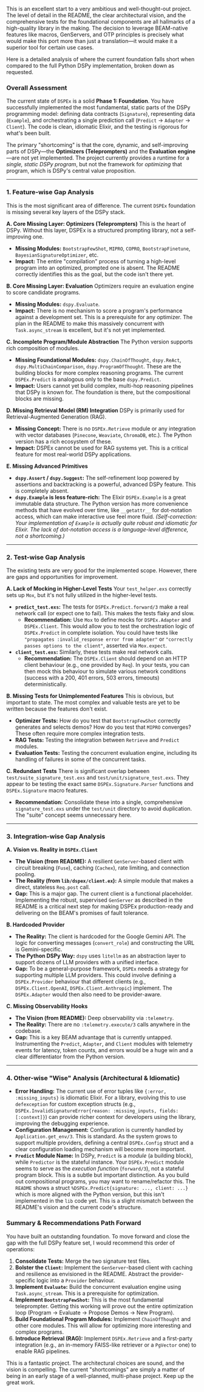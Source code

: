 This is an excellent start to a very ambitious and well-thought-out project. The level of detail in the README, the clear architectural vision, and the comprehensive tests for the foundational components are all hallmarks of a high-quality library in the making. The decision to leverage BEAM-native features like macros, GenServers, and OTP principles is precisely what would make this port more than just a translation—it would make it a superior tool for certain use cases.

Here is a detailed analysis of where the current foundation falls short when compared to the full Python DSPy implementation, broken down as requested.

### Overall Assessment

The current state of `DSPEx` is a solid **Phase 1: Foundation**. You have successfully implemented the most fundamental, static parts of the DSPy programming model: defining data contracts (`Signature`), representing data (`Example`), and orchestrating a single prediction call (`Predict` -> `Adapter` -> `Client`). The code is clean, idiomatic Elixir, and the testing is rigorous for what's been built.

The primary "shortcoming" is that the core, dynamic, and self-improving parts of DSPy—the **Optimizers (Teleprompters)** and the **Evaluation engine**—are not yet implemented. The project currently provides a runtime for a *single, static DSPy program*, but not the framework for *optimizing* that program, which is DSPy's central value proposition.

---

### 1. Feature-wise Gap Analysis

This is the most significant area of difference. The current `DSPEx` foundation is missing several key layers of the DSPy stack.

**A. Core Missing Layer: Optimizers (Teleprompters)**
This is the heart of DSPy. Without this layer, DSPEx is a structured prompting library, not a self-improving one.
*   **Missing Modules:** `BootstrapFewShot`, `MIPRO`, `COPRO`, `BootstrapFinetune`, `BayesianSignatureOptimizer`, etc.
*   **Impact:** The entire "compilation" process of turning a high-level program into an optimized, prompted one is absent. The README correctly identifies this as the goal, but the code isn't there yet.

**B. Core Missing Layer: Evaluation**
Optimizers require an evaluation engine to score candidate programs.
*   **Missing Modules:** `dspy.Evaluate`.
*   **Impact:** There is no mechanism to score a program's performance against a development set. This is a prerequisite for any optimizer. The plan in the README to make this massively concurrent with `Task.async_stream` is excellent, but it's not yet implemented.

**C. Incomplete Program/Module Abstraction**
The Python version supports rich composition of modules.
*   **Missing Foundational Modules:** `dspy.ChainOfThought`, `dspy.ReAct`, `dspy.MultiChainComparison`, `dspy.ProgramOfThought`. These are the building blocks for more complex reasoning programs. The current `DSPEx.Predict` is analogous only to the base `dspy.Predict`.
*   **Impact:** Users cannot yet build complex, multi-hop reasoning pipelines that DSPy is known for. The foundation is there, but the compositional blocks are missing.

**D. Missing Retrieval Model (RM) Integration**
DSPy is primarily used for Retrieval-Augmented Generation (RAG).
*   **Missing Concept:** There is no `DSPEx.Retrieve` module or any integration with vector databases (`Pinecone`, `Weaviate`, `ChromaDB`, etc.). The Python version has a rich ecosystem of these.
*   **Impact:** DSPEx cannot be used for RAG systems yet. This is a critical feature for most real-world DSPy applications.

**E. Missing Advanced Primitives**
*   **`dspy.Assert` / `dspy.Suggest`:** The self-refinement loop powered by assertions and backtracking is a powerful, advanced DSPy feature. This is completely absent.
*   **`dspy.Example` is less feature-rich:** The Elixir `DSPEx.Example` is a great immutable data structure. The Python version has more convenience methods that have evolved over time, like `__getattr__` for dot-notation access, which can make interactive use feel more fluid. *(Self-correction: Your implementation of `Example` is actually quite robust and idiomatic for Elixir. The lack of dot-notation access is a language-level difference, not a shortcoming.)*

---

### 2. Test-wise Gap Analysis

The existing tests are very good for the implemented scope. However, there are gaps and opportunities for improvement.

**A. Lack of Mocking in Higher-Level Tests**
Your `test_helper.exs` correctly sets up `Mox`, but it's not fully utilized in the higher-level tests.
*   **`predict_test.exs`:** The tests for `DSPEx.Predict.forward/3` make a real network call (or expect one to fail). This makes the tests flaky and slow.
    *   **Recommendation:** Use `Mox` to define mocks for `DSPEx.Adapter` and `DSPEx.Client`. This would allow you to test the orchestration logic of `DSPEx.Predict` in complete isolation. You could have tests like `"propagates :invalid_response error from adapter"` or `"correctly passes options to the client"`, asserted via `Mox.expect`.
*   **`client_test.exs`:** Similarly, these tests make real network calls.
    *   **Recommendation:** The `DSPEx.Client` should depend on an HTTP client behaviour (e.g., one provided by `Req`). In your tests, you can then mock this behaviour to simulate various network conditions (success with a 200, 401 errors, 503 errors, timeouts) deterministically.

**B. Missing Tests for Unimplemented Features**
This is obvious, but important to state. The most complex and valuable tests are yet to be written because the features don't exist.
*   **Optimizer Tests:** How do you test that `BootstrapFewShot` correctly generates and selects demos? How do you test that `MIPRO` converges? These often require more complex integration tests.
*   **RAG Tests:** Testing the integration between `Retrieve` and `Predict` modules.
*   **Evaluation Tests:** Testing the concurrent evaluation engine, including its handling of failures in some of the concurrent tasks.

**C. Redundant Tests**
There is significant overlap between `test/suite_signature_test.exs` and `test/unit/signature_test.exs`. They appear to be testing the exact same `DSPEx.Signature.Parser` functions and `DSPEx.Signature` macro features.
*   **Recommendation:** Consolidate these into a single, comprehensive `signature_test.exs` under the `test/unit` directory to avoid duplication. The "suite" concept seems unnecessary here.

---

### 3. Integration-wise Gap Analysis

**A. Vision vs. Reality in `DSPEx.Client`**
*   **The Vision (from README):** A resilient `GenServer`-based client with circuit breaking (`Fuse`), caching (`Cachex`), rate limiting, and connection pooling.
*   **The Reality (from `lib/dspex/client.ex`):** A simple module that makes a direct, stateless `Req.post` call.
*   **Gap:** This is a major gap. The current client is a functional placeholder. Implementing the robust, supervised `GenServer` as described in the README is a critical next step for making DSPEx production-ready and delivering on the BEAM's promises of fault tolerance.

**B. Hardcoded Provider**
*   **The Reality:** The client is hardcoded for the Google Gemini API. The logic for converting messages (`convert_role`) and constructing the URL is Gemini-specific.
*   **The Python DSPy Way:** `dspy` uses `litellm` as an abstraction layer to support dozens of LLM providers with a unified interface.
*   **Gap:** To be a general-purpose framework, `DSPEx` needs a strategy for supporting multiple LLM providers. This could involve defining a `DSPEx.Provider` behaviour that different clients (e.g., `DSPEx.Client.OpenAI`, `DSPEx.Client.Anthropic`) implement. The `DSPEx.Adapter` would then also need to be provider-aware.

**C. Missing Observability Hooks**
*   **The Vision (from README):** Deep observability via `:telemetry`.
*   **The Reality:** There are no `:telemetry.execute/3` calls anywhere in the codebase.
*   **Gap:** This is a key BEAM advantage that is currently untapped. Instrumenting the `Predict`, `Adapter`, and `Client` modules with telemetry events for latency, token counts, and errors would be a huge win and a clear differentiator from the Python version.

---

### 4. Other-wise "Wise" Analysis (Architectural & Idiomatic)

*   **Error Handling:** The current use of error tuples like `{:error, :missing_inputs}` is idiomatic Elixir. For a library, evolving this to use `defexception` for custom exception structs (e.g., `DSPEx.InvalidSignatureError{reason: :missing_inputs, fields: [:context]}`) can provide richer context for developers using the library, improving the debugging experience.
*   **Configuration Management:** Configuration is currently handled by `Application.get_env/3`. This is standard. As the system grows to support multiple providers, defining a central `DSPEx.Config` struct and a clear configuration loading mechanism will become more important.
*   **`Predict` Module Name:** In DSPy, `Predict` is a *module* (a building block), while `Predictor` is the stateful instance. Your `DSPEx.Predict` module seems to serve as the *execution function* (`forward/3`), not a stateful program block. This is a subtle but important distinction. As you build out compositional programs, you may want to rename/refactor this. The `README` shows a struct `%DSPEx.Predict{signature: ..., client: ...}` which is more aligned with the Python version, but this isn't implemented in the `lib` code yet. This is a slight mismatch between the README's vision and the current code's structure.

### Summary & Recommendations Path Forward

You have built an outstanding foundation. To move forward and close the gap with the full DSPy feature set, I would recommend this order of operations:

1.  **Consolidate Tests:** Merge the two signature test files.
2.  **Bolster the `Client`:** Implement the `GenServer`-based client with caching and resilience as envisioned in the README. Abstract the provider-specific logic into a `Provider` behaviour.
3.  **Implement `Evaluate`:** Build the concurrent evaluation engine using `Task.async_stream`. This is a prerequisite for optimization.
4.  **Implement `BootstrapFewShot`:** This is the most fundamental teleprompter. Getting this working will prove out the entire optimization loop (Program -> Evaluate -> Propose Demos -> New Program).
5.  **Build Foundational Program Modules:** Implement `ChainOfThought` and other core modules. This will allow for optimizing more interesting and complex programs.
6.  **Introduce Retrieval (RAG):** Implement `DSPEx.Retrieve` and a first-party integration (e.g., an in-memory FAISS-like retriever or a `PgVector` one) to enable RAG pipelines.

This is a fantastic project. The architectural choices are sound, and the vision is compelling. The current "shortcomings" are simply a matter of being in an early stage of a well-planned, multi-phase project. Keep up the great work.
